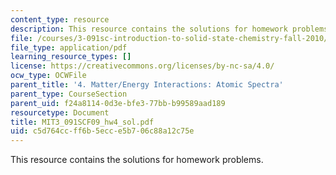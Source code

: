 ```yaml
---
content_type: resource
description: This resource contains the solutions for homework problems.
file: /courses/3-091sc-introduction-to-solid-state-chemistry-fall-2010/c5d764ccff6b5ecce5b706c88a12c75e_MIT3_091SCF09_hw4_sol.pdf
file_type: application/pdf
learning_resource_types: []
license: https://creativecommons.org/licenses/by-nc-sa/4.0/
ocw_type: OCWFile
parent_title: '4. Matter/Energy Interactions: Atomic Spectra'
parent_type: CourseSection
parent_uid: f24a8114-0d3e-bfe3-77bb-b99589aad189
resourcetype: Document
title: MIT3_091SCF09_hw4_sol.pdf
uid: c5d764cc-ff6b-5ecc-e5b7-06c88a12c75e
---
```

This resource contains the solutions for homework problems.